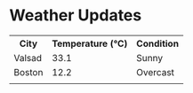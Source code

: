 # Weather Updates

<!-- WEATHER-UPDATE-START -->
<table><tr><th>City</th><th>Temperature (°C)</th><th>Condition</th></tr><tr><td>Valsad</td><td>33.1</td><td>Sunny</td></tr><tr><td>Boston</td><td>12.2</td><td>Overcast</td></tr><tr><td></td><td></td><td></td></tr></table>
<!-- WEATHER-UPDATE-END -->
